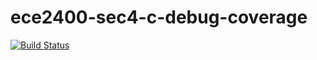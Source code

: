 # ece2400-sec4-c-debug-coverage
[![Build Status](https://travis-ci.org/ov37/ece2400-sec4-c-debug-coverage.svg?branch=master)](https://travis-ci.org/ov37/ece2400-sec4-c-debug-coverage)
